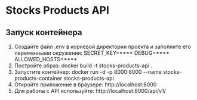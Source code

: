 # Stocks Products API

## Запуск контейнера

1. Создайте файл .env в корневой директории проекта и заполните его переменными окружения:
    SECRET_KEY=****
    DEBUG=****
    ALLOWED_HOSTS=****
2. Постройте образ:
   docker build -t stocks-products-api .
3. Запустите контейнер:
    docker run -d -p 8000:8000 --name stocks-products-container stocks-products-api
4. Откройте приложение в браузере:
    http://localhost:8000
5. Для работы с API используйте:
    http://localhost:8000/api/v1/
